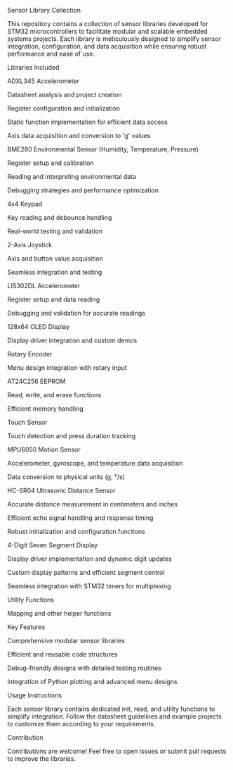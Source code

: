 Sensor Library Collection

This repository contains a collection of sensor libraries developed for STM32 microcontrollers to facilitate modular and scalable embedded systems projects. Each library is meticulously designed to simplify sensor integration, configuration, and data acquisition while ensuring robust performance and ease of use.

Libraries Included

ADXL345 Accelerometer

Datasheet analysis and project creation

Register configuration and initialization

Static function implementation for efficient data access

Axis data acquisition and conversion to 'g' values

BME280 Environmental Sensor (Humidity, Temperature, Pressure)

Register setup and calibration

Reading and interpreting environmental data

Debugging strategies and performance optimization

4x4 Keypad

Key reading and debounce handling

Real-world testing and validation

2-Axis Joystick

Axis and button value acquisition

Seamless integration and testing

LIS302DL Accelerometer

Register setup and data reading

Debugging and validation for accurate readings

128x64 OLED Display

Display driver integration and custom demos

Rotary Encoder

Menu design integration with rotary input

AT24C256 EEPROM

Read, write, and erase functions

Efficient memory handling

Touch Sensor

Touch detection and press duration tracking

MPU6050 Motion Sensor

Accelerometer, gyroscope, and temperature data acquisition

Data conversion to physical units (g, °/s)

HC-SR04 Ultrasonic Distance Sensor

Accurate distance measurement in centimeters and inches

Efficient echo signal handling and response timing

Robust initialization and configuration functions

4-Digit Seven Segment Display

Display driver implementation and dynamic digit updates

Custom display patterns and efficient segment control

Seamless integration with STM32 timers for multiplexing

Utility Functions

Mapping and other helper functions

Key Features

Comprehensive modular sensor libraries

Efficient and reusable code structures

Debug-friendly designs with detailed testing routines

Integration of Python plotting and advanced menu designs

Usage Instructions

Each sensor library contains dedicated init, read, and utility functions to simplify integration. Follow the datasheet guidelines and example projects to customize them according to your requirements.

Contribution

Contributions are welcome! Feel free to open issues or submit pull requests to improve the libraries.
